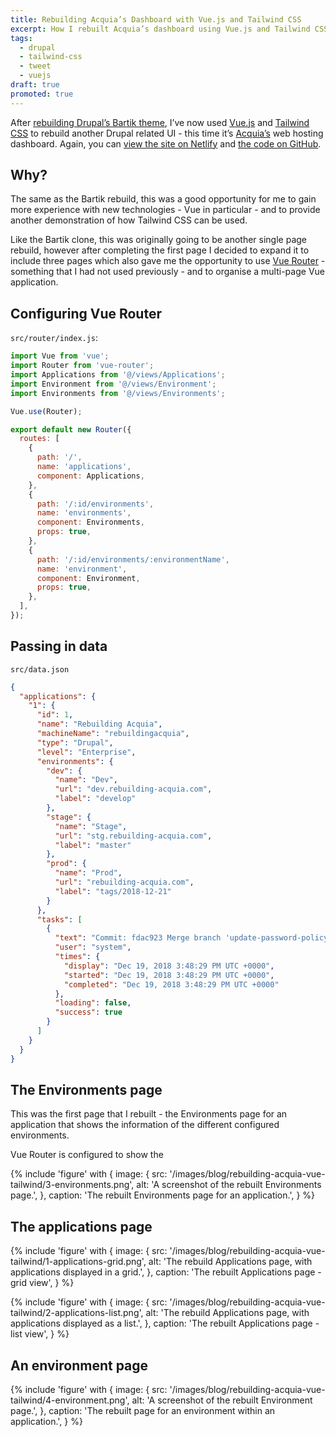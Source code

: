 ```yaml
---
title: Rebuilding Acquia’s Dashboard with Vue.js and Tailwind CSS
excerpt: How I rebuilt Acquia’s dashboard using Vue.js and Tailwind CSS.
tags:
  - drupal
  - tailwind-css
  - tweet
  - vuejs
draft: true
promoted: true
---
```


After
[rebuilding Drupal’s Bartik theme](/blog/rebuilding-bartik-with-vuejs-tailwind-css),
I’ve now used [Vue.js][vue] and [Tailwind CSS][tailwind] to rebuild another
Drupal related UI - this time it’s [Acquia’s](https://www.acquia.com) web
hosting dashboard. Again, you can [view the site on Netlify][netlify] and [the
code on GitHub][github].

## Why?

The same as the Bartik rebuild, this was a good opportunity for me to gain more
experience with new technologies - Vue in particular - and to provide another
demonstration of how Tailwind CSS can be used.

Like the Bartik clone, this was originally going to be another single page
rebuild, however after completing the first page I decided to expand it to
include three pages which also gave me the opportunity to use
[Vue Router](https://router.vuejs.org) - something that I had not used
previously - and to organise a multi-page Vue application.

## Configuring Vue Router

`src/router/index.js`:

```js
import Vue from 'vue';
import Router from 'vue-router';
import Applications from '@/views/Applications';
import Environment from '@/views/Environment';
import Environments from '@/views/Environments';

Vue.use(Router);

export default new Router({
  routes: [
    {
      path: '/',
      name: 'applications',
      component: Applications,
    },
    {
      path: '/:id/environments',
      name: 'environments',
      component: Environments,
      props: true,
    },
    {
      path: '/:id/environments/:environmentName',
      name: 'environment',
      component: Environment,
      props: true,
    },
  ],
});
```

## Passing in data

`src/data.json`

```json
{
  "applications": {
    "1": {
      "id": 1,
      "name": "Rebuilding Acquia",
      "machineName": "rebuildingacquia",
      "type": "Drupal",
      "level": "Enterprise",
      "environments": {
        "dev": {
          "name": "Dev",
          "url": "dev.rebuilding-acquia.com",
          "label": "develop"
        },
        "stage": {
          "name": "Stage",
          "url": "stg.rebuilding-acquia.com",
          "label": "master"
        },
        "prod": {
          "name": "Prod",
          "url": "rebuilding-acquia.com",
          "label": "tags/2018-12-21"
        }
      },
      "tasks": [
        {
          "text": "Commit: fdac923 Merge branch 'update-password-policy' refs/heads/master",
          "user": "system",
          "times": {
            "display": "Dec 19, 2018 3:48:29 PM UTC +0000",
            "started": "Dec 19, 2018 3:48:29 PM UTC +0000",
            "completed": "Dec 19, 2018 3:48:29 PM UTC +0000"
          },
          "loading": false,
          "success": true
        }
      ]
    }
  }
}
```

## The Environments page

This was the first page that I rebuilt - the Environments page for an
application that shows the information of the different configured environments.

Vue Router is configured to show the

{% include 'figure' with {
    image: {
        src: '/images/blog/rebuilding-acquia-vue-tailwind/3-environments.png',
        alt: 'A screenshot of the rebuilt Environments page.',
    },
    caption: 'The rebuilt Environments page for an application.',
} %}

## The applications page

{% include 'figure' with {
    image: {
        src: '/images/blog/rebuilding-acquia-vue-tailwind/1-applications-grid.png',
        alt: 'The rebuild Applications page, with applications displayed in a grid.',
    },
    caption: 'The rebuilt Applications page - grid view',
} %}

{% include 'figure' with {
    image: {
        src: '/images/blog/rebuilding-acquia-vue-tailwind/2-applications-list.png',
        alt: 'The rebuild Applications page, with applications displayed as a list.',
    },
    caption: 'The rebuilt Applications page - list view',
} %}

## An environment page

{% include 'figure' with {
    image: {
        src: '/images/blog/rebuilding-acquia-vue-tailwind/4-environment.png',
        alt: 'A screenshot of the rebuilt Environment page.',
    },
    caption: 'The rebuilt page for an environment within an application.',
} %}

[github]: https://github.com/opdavies/rebuilding-acquia
[netlify]: https://rebuilding-acquia.oliverdavies.uk
[tailwind]: https://tailwindcss.com
[vue]: https://vuejs.org
